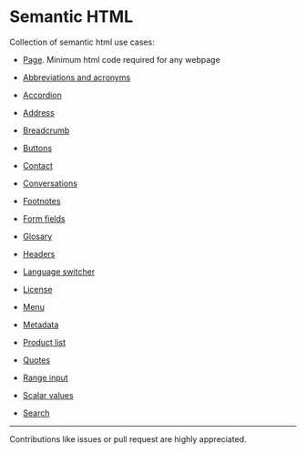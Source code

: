 # Semantic HTML

Collection of semantic html use cases:

* [Page](html/page.md). Minimum html code required for any webpage

* [Abbreviations and acronyms](html/abbreviation.md)
* [Accordion](html/accordion.md)
* [Address](html/address.md)
* [Breadcrumb](html/breadcrumb.md)
* [Buttons](html/buttons.md)
* [Contact](html/contact.md)
* [Conversations](html/conversations.md)
* [Footnotes](html/footnotes.md)
* [Form fields](html/form-fields.md)
* [Glosary](html/glosary.md)
* [Headers](html/headers.md)
* [Language switcher](html/language-switcher.md)
* [License](html/license.md)
* [Menu](html/menu.md)
* [Metadata](html/metadata.md)
* [Product list](html/product-list.md)
* [Quotes](html/quotes.md)
* [Range input](html/range-input.md)
* [Scalar values](html/scalar-values.md)
* [Search](html/search.md)

---

Contributions like issues or pull request are highly appreciated.
